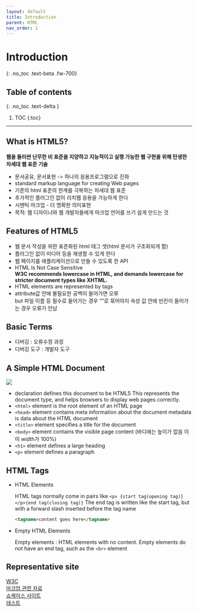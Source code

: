 ```yaml
---
layout: default
title: Introduction
parent: HTML
nav_order: 1
---
```


# Introduction
{: .no_toc .text-beta .fw-700}

## Table of contents
{: .no_toc .text-delta }

1. TOC
{:toc}

---

## What is HTML5?
**웹을 둘러싼 난무한 비 표준을 지양하고 지능적이고 실행 가능한 웹 구현을 위해 탄생한 차세대 웹 표준 기술**

* 문서공유, 문서표현 -> 하나의 응용프로그램으로 진화
* standard markup language for creating Web pages
* 기존의 html 표준의 한계를 극복하는 차세대 웹 표준 
* 추가적인 플러그인 없이 리치웹 응용을 가능하게 한다
* 시멘틱 마크업 - 더 명확한 의미표현
* 목적: 웹 디자이너와 웹 개발자들에게 마크업 언어를 쓰기 쉽게 만드는 것

## Features of HTML5
* 웹 문서 작성을 위한 표준화된 html 태그 셋(html 문서가 구조화되게 함)
* 플러그인 없이 미디어 등을 재생할 수 있게 한다
* 웹 페이지를 애플리케이션으로 만들 수 있도록 한 API
* HTML Is Not Case Sensitive<br>
    **W3C recommends lowercase in HTML, and demands lowercase for stricter document types like XHTML.**
* HTML elements are represented by tags
* attribute값 안에 불필요한 공백이 들어가면 오류 <br>
    but 파일 이름 등 필수로 들어가는 경우 “”로 묶어야지 속성 값 안에 빈칸이 들어가는 경우 오류가 안남

## Basic Terms
* 디버깅 : 오류수정 과정
* 디버깅 도구 : 개발자 도구

## A Simple HTML Document
![](https://gekdev.github.io/assets/images/noname01.png)

* <!DOCTYPE html> declaration defines this document to be HTML5
	This represents the document type, and helps browsers to display web pages correctly.
* `<html>` element is the root element of an HTML page
* `<head>` element contains meta information about the document
 	metadata is data about the HTML document
* `<title>` element specifies a title for the document
* `<body>` element contains the visible page content 
    (바디에는 높이가 없음 이미 width가 100%)
* `<h1>` element defines a large heading
* `<p>` element defines a paragraph

## HTML Tags
* HTML Elements

    HTML tags normally come in pairs like `<p> {start tag(opening tag)} </p>{end tag(closing tag)}`
    The end tag is written like the start tag, but with a forward slash inserted before the tag name
    ```html
    <tagname>content goes here</tagname>
    ```

* Empty HTML Elements

    Empty elements : HTML elements with no content. Empty elements do not have an end tag, such as the `<br>` element


## Representative site
[W3C](https://html.spec.whatwg.org/multipage/)<br>
[마크업 관련 자료](http://html5doctor.com/)<br>
[쇼케이스 사이트](http://html5gallery.com/)<br>
[테스트](http://html5test.com/)<br>


